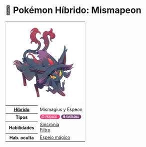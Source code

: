 # 🧬 Pokémon Híbrido: Mismapeon

<table style="border: 1px solid #cecece; width: 256px;">
<tbody>
<tr>
<th colspan="2">
<img src="../../images/pokemon/temporada-1/Mismapeon.png" width="256" height="256">
</th>
</tr>
<tr title="Híbrido">
<th><a href="#" title="Categoría">Híbrido</a>
</th>
<td>Mismagius y Espeon
</td></tr>
<tr title="Tipos a los que pertenece">
<th>Tipos
</th>
<td>
<img alt="Tipo psiquico" src="../../images/pokemon/tipos/tipo_psiquico.png" decoding="async" loading="lazy" width="64" height="14">
<img alt="Tipo fantasma" src="../../images/pokemon/tipos/tipo_fantasma.png" decoding="async" loading="lazy" width="64" height="14">
</td></tr>

<tr title="Habilidades que puede conocer">
<th>Habilidades
</th>
<td>
<a href="https://www.wikidex.net/wiki/Sincron%C3%ADa" title="Sincronía">Sincronía</a>
<br>
<a href="https://www.wikidex.net/wiki/Filtro" title="Filtro">Filtro</a>
</td></tr>

<tr title="Habilidad oculta">
<th>Hab. oculta</th>
<td><a href="https://www.wikidex.net/wiki/Espejo_m%C3%A1gico" title="Toque tóxico">Espejo mágico</a>
</td></tr>
<tr></tr></tbody></table>